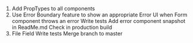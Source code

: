 1. Add PropTypes to all components
2. Use Error Boundary feature to show an appropriate Error UI when Form component throws an error
        Write tests
        Add error component snapshot in ReadMe.md
        Check in production build
3. File Field
      Write tests
      Merge branch to master